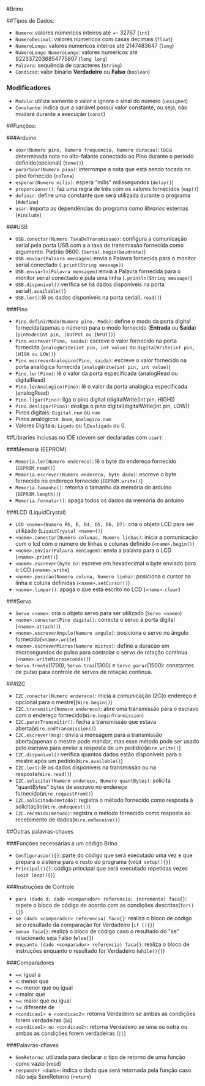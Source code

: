 ﻿#Brino

##Tipos de Dados:    
 * `Numero`: valores númericos inteiros até +- 32767 (`int`)    
 * `NumeroDecimal`: valores númericos com casas decimais (`float`)    
 * `NumeroLongo`: valores númericos inteiros até 2147483647 (`long`)    
 * `NumeroLongo NumeroLongo`: valores númericos até 9223372036854775807 (`long long`)   
 * `Palavra`: sequência de caracteres (`String`)    
 * `Condicao`: valor binário **Verdadeiro** ou **Falso** (`boolean`)    
   
 ### Modificadores
 * `Modulo`: utiliza somente o valor e ignora o sinal do número (`unsigned`)
 * `Constante`: indica que a variável possui valor constante, ou seja, não mudará durante a execução (`const`)  
    

##Funções:    

###Arduino    
 * `soar(Numero pino, Numero frequencia, Numero duracao)`: toca determinada nota no alto-falante conectado ao Pino durante o periodo definido(opcional) (`tone()`)     
 * `pararSoar(Numero pino)`: interrompe a nota que está sendo tocada no pino fornecido (`noTone`)     
 * `esperar(Numero milis)`: espera "milis" milissegundos (`delay()`)      
 * `proporcionar()`: faz uma regra de três com os valores fornecidos (`map()`)    
 * `definir`: define uma constante que será utilizada durante o programa (`#define`)      
 * `usar`: importa as dependências do programa como *libraries* externas (`#include`)     
     

###USB    
 * `USB.conectar(Numero TaxaDeTransmissao)`: configura a comunicação serial pela porta USB com a a taxa de transmissão fornecida como argumento. Padrão 9600. (`Serial.begin(baudrate)`)    
 * `USB.enviar(Palavra mensagem)`:envia a Palavra fornecida para o monitor serial conectado (`.print(String message)`)    
 * `USB.enviarln(Palavra mensagem)`:envia a Palavra fornecida para o monitor serial conectado e pula uma linha (`.println(String message)`)     
 * `USB.disponivel()`:verifica se há dados disponíveis na porta serial(`.available()`)         
 * `USB.ler()`:lê os dados disponíveis na porta serial(`.read()`)         
    

###Pino    
 * `Pino.definirModo(Numero pino, Modo)`: define o modo da porta digital fornecida(apenas o número) para o modo fornecido (**Entrada** ou **Saida**) (`pinMode(int pin, [OUTPUT ou INPUT])`)      
 * `Pino.escrever(Pino, saida)`: escreve o valor fornecido na porta fornecida (`analogWrite(int pin, int value)` ou `digitalWrite(int pin, [HIGH ou LOW])`)      
 * `Pino.escreverAnalogico(Pino, saida)`: escreve o valor fornecido na porta analógica fornecida (`analogWrite(int pin, int value)`)           
 * `Pino.ler(Pino)`: lê o valor da porta especificada (analogRead ou digitalRead)      
 * `Pino.lerAnalogico(Pino)`: lê o valor da porta analógica especificada (analogRead)        
 * `Pino.ligar(Pino)`: liga o pino digital (digitalWrite(int pin, HIGH))    
 * `Pino.desligar(Pino)`: desliga o pino digital(digitalWrite(int pin, LOW))    
 * Pinos digitais: `Digital.num` ou `num`    
 * Pinos analógicos: `Anum`, `Analogico.num`
 * Valores Digitais: `Ligado` ou 1,`Desligado` ou 0.
     

##Libraries inclusas no IDE (devem ser declaradas com `usar`):    
     

###Memoria (EEPROM)    
 * `Memoria.ler(Numero endereco)`: lê o byte do endereço fornecido (`EEPROM.read()`)    
 * `Memoria.escrever(Numero endereco, byte dado)`: escreve o byte fornecido no endereço fornecido (`EEPROM.write()`)     
 * `Memoria.tamanho()`: retorna o tamanho da memória do arduino (`EEPROM.length()`)    
 * `Memoria.formatar()`: apaga todos os dados da memória do arduino    
    

###LCD (LiquidCrystal)             
 * `LCD <nome>(Numero RS, E, D4, D5, D6, D7)`: cria o objeto LCD para ser utilizado (`LiquidCrystal <name>()`)    
 * `<nome>.conectar(Numero colunas, Numero linhas)`: inicia a comunicação com o lcd com o número de linhas e colunas definido (`<name>.begin()`)    
 * `<nome>.enviar(Palavra mensagem)`: envia a palavra para o LCD (`<name>.print()`)    
 * `<nome>.escrever(byte b)`: escreve em hexadecimal o byte enviado para o LCD (`<name>.write`)    
 * `<nome>.posicao(Numero coluna, Numero linha)`: posiciona o cursor na linha e coluna definidas (`<name>.setCursor()`)    
 * `<nome>.limpar()`: apaga o que está escrito no LCD (`<name>.clear`)
     
###Servo          
 * `Servo <nome>`: cria o objeto servo para ser utilizado (`Servo <name>`)         
 * `<nome>.conectar(Pino digital)`: conecta o servo à porta digital (`<name>.attach()`)     
 * `<nome>.escreverAngulo(Numero angulo)`: posiciona o servo no ângulo fornecido(`<name>.write`)     
 * `<nome>.escreverMicros(Numero micros)`: define a duracao em microsegundos do pulso para controlar o servo de rotação contínua (`<name>.writeMicroseconds()`)      
 * `Servo.frente`(1700), `Servo.tras`(1300) e `Servo.parar`(1500): constantes de pulso para controle de servos de rotação contínua.     
      
###I2C    
 * `I2C.conectar(Numero endereco)`: inicia a comunicação I2C(o endereço é opcional para o mestre)(`Wire.begin()`)      
 * `I2C.transmitir(Numero endereco)`: abre uma transmissão para o escravo com o endereço fornecido(`Wire.beginTranmission`)        
 * `I2C.pararTransmitir()`: fecha a transmissão que estava aberta(`Wire.endTransmission()`)
 * `I2C.escrever(msg)`: envia a mensagem para a transmissão aberta(apenas o mestre pode mandar, mas esse método pode ser usado pelo escravo para enviar a resposta de um pedido)(`Wire.write()`)       
 * `I2C.disponivel()`:verifica quantos dados estão disponíveis para o mestre após um pedido(`Wire.available()`)     
 * `I2C.ler()`:lê os dados disponíveis na transmissão ou na resposta(`Wire.read()`)      
 * `I2C.solicitar(Numero endereco, Numero quantBytes)`: solicita "quantBytes" bytes de escravo no endereço fornecido(`Wire.requestFrom()`)     
 * `I2C.solicitado(metodo)`: registra o método fornecido como resposta à solicitação(`Wire.onRequest()`)     
 * `I2C.recebido(metodo)`: registra o método fornecido como resposta ao recebimento de dados(`Wire.onReceive()`)               
    

##Outras palavras-chaves     
     

###Funções necessárias a um código Brino     
 * `Configuracao(){}`: parte do código que será executado uma vez e que prepara o sistema para o resto do programa (`void setup(){}`)     
 * `Principal(){}`: código principal que será executado repetidas vezes (`void loop(){}`)    
     

###Instruções de Controle    
 * `para (dado d; dado <comparador> referencia; incremento) faca{}`: repete o bloco de código de acordo com as condições descritas(`for(){}`)     
 * `se (dado <comparador> referencia) faca{}`: realiza o bloco de código se o resultado da comparação for Verdadeiro (`if (){}`)    
 * `senao faca{}`: realiza o bloco de código caso o resultado do "se" relacionado seja Falso (`else{}`)    
 * `enquanto (dado <comparador> referencia) faca{}`: realiza o bloco de instruções enquanto o resultado for Verdadeiro (`while(){}`)     
     

###Comparadores    
 * `==`: igual a     
 * `<`: menor que    
 * `<=`: menor que ou igual     
 * `>`:maior que     
 * `>=`: maior que ou igual    
 * `!=`: diferente de 
 * `<condicao1> e <condicao2>`: retorna Verdadeiro se ambas as condições forem verdadeiras (`&&`)     
 * `<condicao1> ou <condicao2>`: retorna Verdadeiro se uma ou outra ou ambas as condições forem verdadeiras (`||`)    
     

###Palavras-chaves    
 * `SemRetorno`: utilizada para declarar o tipo de retorno de uma função como vazio (`void`)    
 * `responder <dado>`: indica o dado que será retornada pela função caso não seja SemRetorno (`return`)     
